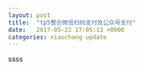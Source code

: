 ```yaml
---
layout: post
title:  "tp5整合微信扫码支付及公众号支付"
date:   2017-05-22 17:05:13 +0000
categories: xiaochang update
---
```


ssss
